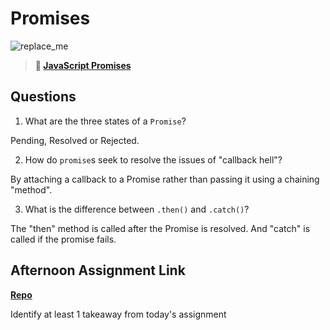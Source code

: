 # Promises

![replace_me](https://codeworks.blob.core.windows.net/public/assets/img/illustrations/placeholder.svg)

> **📖 [JavaScript Promises](https://codeworksacademy.com/fs-student-guide/resources/wk4/02-Promises)**

## Questions

1. What are the three states of a `Promise`?

Pending, Resolved or Rejected.

2. How do `promise`s seek to resolve the issues of "callback hell"?

By attaching a callback to a Promise rather than passing it using a chaining "method".

3. What is the difference between `.then()` and `.catch()`?

The "then" method is called after the Promise is resolved. And "catch" is called if the promise fails.

## Afternoon Assignment Link

**[Repo](https://github.com/JoaoLucasMelo/late-fall21-gregslistmvc)**

Identify at least 1 takeaway from today's assignment
